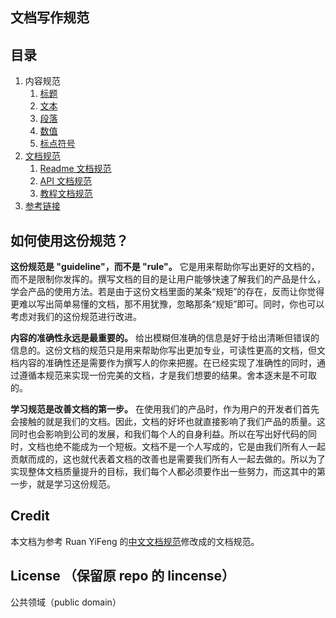 ## 文档写作规范

## 目录

1. 内容规范
    1. [标题](docs/contents/title.md)
    1. [文本](docs/contents/text.md)
    1. [段落](docs/contents/paragraph.md)
    1. [数值](docs/contents/number.md)
    1. [标点符号](docs/contents/marks.md)
1. [文档规范](docs/structures/structure.md)
    1. [Readme 文档规范](docs/structures/readme-structure.md)
    1. [API 文档规范](docs/structures/api-structure.md)
    1. [教程文档规范](docs/structures/tutorial-structure.md)
1. [参考链接](docs/reference.md)

## 如何使用这份规范？
**这份规范是 "guideline"，而不是 "rule"。** 它是用来帮助你写出更好的文档的，而不是限制你发挥的。撰写文档的目的是让用户能够快速了解我们的产品是什么，学会产品的使用方法。若是由于这份文档里面的某条“规矩”的存在，反而让你觉得更难以写出简单易懂的文档，那不用犹豫，忽略那条“规矩”即可。同时，你也可以考虑对我们的这份规范进行改进。

**内容的准确性永远是最重要的。** 给出模糊但准确的信息是好于给出清晰但错误的信息的。这份文档的规范只是用来帮助你写出更加专业，可读性更高的文档，但文档内容的准确性还是需要作为撰写人的你来把握。在已经实现了准确性的同时，通过遵循本规范来实现一份完美的文档，才是我们想要的结果。舍本逐末是不可取的。

**学习规范是改善文档的第一步。** 在使用我们的产品时，作为用户的开发者们首先会接触的就是我们的文档。因此，文档的好坏也就直接影响了我们产品的质量。这同时也会影响到公司的发展，和我们每个人的自身利益。所以在写出好代码的同时，文档也绝不能成为一个短板。文档不是一个人写成的，它是由我们所有人一起贡献而成的，这也就代表着文档的改善也是需要我们所有人一起去做的。所以为了实现整体文档质量提升的目标，我们每个人都必须要作出一些努力，而这其中的第一步，就是学习这份规范。


## Credit
本文档为参考 Ruan YiFeng 的[中文文档规范](https://github.com/ruanyf/document-style-guide)修改成的文档规范。


## License （保留原 repo 的 lincense）

公共领域（public domain）
